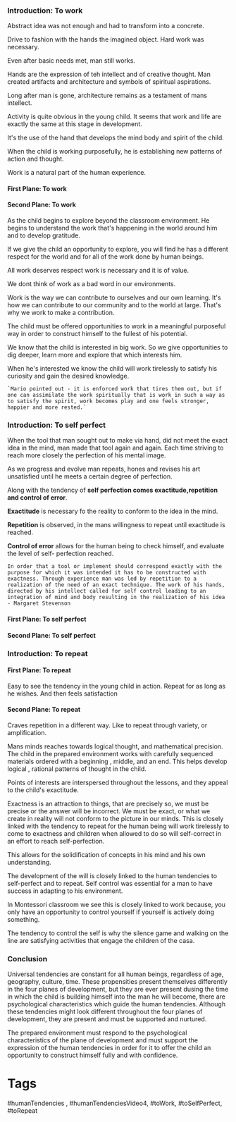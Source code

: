 

### Introduction: To work

Abstract idea was not enough and had to transform into a concrete.  

Drive to fashion with the hands the imagined object. Hard work was necessary. 

Even after basic needs met, man still works.

Hands are the expression of teh intellect and of creative thought. Man created artifacts and architecture and symbols of spiritual aspirations. 

Long after man is gone, architecture remains as a testament of mans intellect. 

Activity is quite obvious in the young child. It seems that work and life are exactly the same at this stage in development.

It's the use of the hand that develops the mind body and spirit of the child. 

When the child is working purposefully, he is establishing new patterns of action and thought.

Work is a natural part of the human experience. 


#### First Plane: To work
#### Second Plane: To work

As the child begins to explore beyond the classroom environment. He begins to understand the work that's happening in the world around him and to develop gratitude.

If we give the child an opportunity to explore, you will find he has a different respect for the world and for all of the work done by human beings. 

All work deserves respect work is necessary and it is of value. 

We dont think of work as a bad word in our  environments. 

Work is the way we can contribute to ourselves and our own learning. It's how we can contribute to our community and to the world at large. That's why we work to make a contribution. 

The child must be offered opportunities to work in a meaningful purposeful way in order to construct himself to the fullest of his potential. 

We know that the child is interested in big work.  So we give opportunities to dig deeper, learn more and explore that which interests him.

When he's interested we know the child will work tirelessly  to satisfy his curiosity and gain the desired knowledge.

	`Mario pointed out - it is enforced work that tires them out, but if one can assimilate the work spiritually that is work in such a way as to satisfy the spirit, work becomes play and one feels stronger, happier and more rested.` 


### Introduction: To self perfect

When the tool that man sought out to make via hand,  did not meet the exact idea in the mind, man made that tool again and again. Each time striving to reach more closely the perfection of his mental image. 

As we progress and evolve man repeats, hones and revises his art unsatisfied until he meets a certain degree of perfection. 

Along with the tendency of **self perfection comes exactitude,repetition and control of error**.

**Exactitude** is necessary fo the reality to conform to the idea in the mind. 

**Repetition** is observed, in the mans willingness to repeat until exactitude is reached. 

**Control of error** allows for the human being to check himself, and evaluate the level of self- perfection reached.


`In order that a tool or implement should correspond exactly with the purpose for which it was intended it has to be constructed with exactness. Through experience man was led by repetition to a realization of the need of an exact technique. The work of his hands, directed by his intellect called for self control leading to an integration of mind and body resulting in the realization of his idea - Margaret Stevenson`



#### First Plane: To self perfect


#### Second Plane: To self perfect



### Introduction: To repeat

#### First Plane: To repeat

Easy to see the tendency in the young child in action. Repeat for as long as he wishes. And then feels satisfaction

#### Second Plane: To repeat

Craves repetition in a different way. Like to repeat through variety, or amplification. 

Mans minds reaches towards logical thought, and mathematical precision. The child in the prepared environment works with carefully sequenced materials ordered with a beginning , middle, and an end. This helps develop logical , rational patterns of thought in the child.

Points of interests are interspersed throughout the lessons, and they appeal to the  child's exactitude.

Exactness is an attraction to things, that are precisely so, we must be precise or the answer will be incorrect. We must be exact, or what we create in reality will not conform to the picture in our minds. This is closely linked with the tendency to repeat for the human being will work tirelessly  to come to exactness and children when allowed to do so will self-correct in an effort to reach self-perfection.

This allows for the solidification of concepts in his mind and his own understanding. 

The development of the will is closely linked to the human tendencies to self-perfect and to repeat. Self control was essential for a man to have success in adapting to his environment.

In Montessori classroom we see this is closely linked to work because, you only have an opportunity to control yourself if yourself is actively doing something. 

The tendency to control the self is why the silence game and walking on the line are satisfying activities that engage the children of the casa. 



### Conclusion

Universal tendencies are constant for all human beings, regardless of age, geography, culture, time. These propensities present themselves differently in the four planes of development, but they are ever present dusing the time in which the child is building himself into the man he will become, there are psychological characteristics which guide the human tendencies. Although these tendencies might look different throughout the four planes of development, they are present and must be supported and nurtured.

The prepared environment must respond to the  psychological characteristics of the plane of development and must support the expression of the human tendencies in order for it to offer the child an opportunity to construct himself fully and with confidence. 

# Tags

#humanTendencies , #humanTendenciesVideo4, #toWork, #toSelfPerfect, #toRepeat


